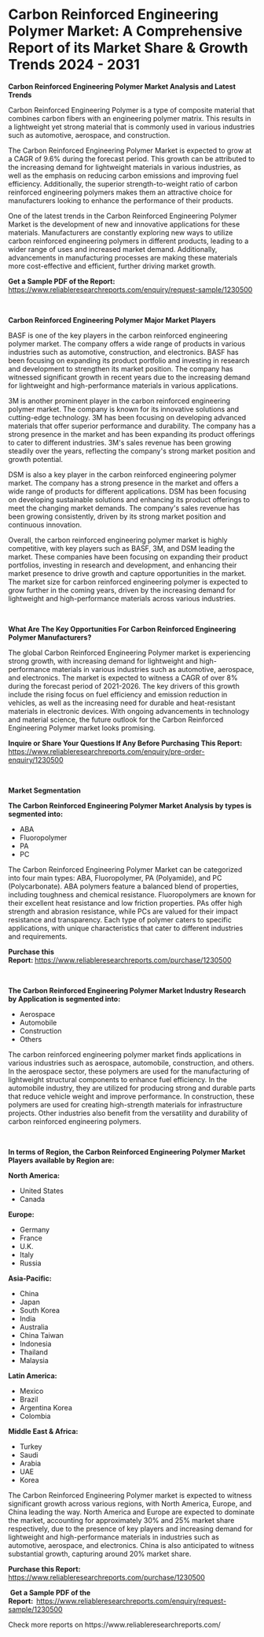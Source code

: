 <p><h1>Carbon Reinforced Engineering Polymer Market: A Comprehensive Report of its Market Share & Growth Trends 2024 - 2031</h1></p><p><strong>Carbon Reinforced Engineering Polymer Market Analysis and Latest Trends</strong></p>
<p><p>Carbon Reinforced Engineering Polymer is a type of composite material that combines carbon fibers with an engineering polymer matrix. This results in a lightweight yet strong material that is commonly used in various industries such as automotive, aerospace, and construction.</p><p>The Carbon Reinforced Engineering Polymer Market is expected to grow at a CAGR of 9.6% during the forecast period. This growth can be attributed to the increasing demand for lightweight materials in various industries, as well as the emphasis on reducing carbon emissions and improving fuel efficiency. Additionally, the superior strength-to-weight ratio of carbon reinforced engineering polymers makes them an attractive choice for manufacturers looking to enhance the performance of their products.</p><p>One of the latest trends in the Carbon Reinforced Engineering Polymer Market is the development of new and innovative applications for these materials. Manufacturers are constantly exploring new ways to utilize carbon reinforced engineering polymers in different products, leading to a wider range of uses and increased market demand. Additionally, advancements in manufacturing processes are making these materials more cost-effective and efficient, further driving market growth.</p></p>
<p><strong>Get a Sample PDF of the Report:&nbsp;</strong> <a href="https://www.reliableresearchreports.com/enquiry/request-sample/1230500">https://www.reliableresearchreports.com/enquiry/request-sample/1230500</a></p>
<p>&nbsp;</p>
<p><strong>Carbon Reinforced Engineering Polymer Major Market Players</strong></p>
<p><p>BASF is one of the key players in the carbon reinforced engineering polymer market. The company offers a wide range of products in various industries such as automotive, construction, and electronics. BASF has been focusing on expanding its product portfolio and investing in research and development to strengthen its market position. The company has witnessed significant growth in recent years due to the increasing demand for lightweight and high-performance materials in various applications.</p><p>3M is another prominent player in the carbon reinforced engineering polymer market. The company is known for its innovative solutions and cutting-edge technology. 3M has been focusing on developing advanced materials that offer superior performance and durability. The company has a strong presence in the market and has been expanding its product offerings to cater to different industries. 3M's sales revenue has been growing steadily over the years, reflecting the company's strong market position and growth potential.</p><p>DSM is also a key player in the carbon reinforced engineering polymer market. The company has a strong presence in the market and offers a wide range of products for different applications. DSM has been focusing on developing sustainable solutions and enhancing its product offerings to meet the changing market demands. The company's sales revenue has been growing consistently, driven by its strong market position and continuous innovation.</p><p>Overall, the carbon reinforced engineering polymer market is highly competitive, with key players such as BASF, 3M, and DSM leading the market. These companies have been focusing on expanding their product portfolios, investing in research and development, and enhancing their market presence to drive growth and capture opportunities in the market. The market size for carbon reinforced engineering polymer is expected to grow further in the coming years, driven by the increasing demand for lightweight and high-performance materials across various industries.</p></p>
<p>&nbsp;</p>
<p><strong>What Are The Key Opportunities For Carbon Reinforced Engineering Polymer Manufacturers?</strong></p>
<p><p>The global Carbon Reinforced Engineering Polymer market is experiencing strong growth, with increasing demand for lightweight and high-performance materials in various industries such as automotive, aerospace, and electronics. The market is expected to witness a CAGR of over 8% during the forecast period of 2021-2026. The key drivers of this growth include the rising focus on fuel efficiency and emission reduction in vehicles, as well as the increasing need for durable and heat-resistant materials in electronic devices. With ongoing advancements in technology and material science, the future outlook for the Carbon Reinforced Engineering Polymer market looks promising.</p></p>
<p><strong>Inquire or Share Your Questions If Any Before Purchasing This Report:</strong> <a href="https://www.reliableresearchreports.com/enquiry/pre-order-enquiry/1230500">https://www.reliableresearchreports.com/enquiry/pre-order-enquiry/1230500</a></p>
<p>&nbsp;</p>
<p><strong>Market Segmentation</strong></p>
<p><strong>The Carbon Reinforced Engineering Polymer Market Analysis by types is segmented into:</strong></p>
<p><ul><li>ABA</li><li>Fluoropolymer</li><li>PA</li><li>PC</li></ul></p>
<p><p>The Carbon Reinforced Engineering Polymer Market can be categorized into four main types: ABA, Fluoropolymer, PA (Polyamide), and PC (Polycarbonate). ABA polymers feature a balanced blend of properties, including toughness and chemical resistance. Fluoropolymers are known for their excellent heat resistance and low friction properties. PAs offer high strength and abrasion resistance, while PCs are valued for their impact resistance and transparency. Each type of polymer caters to specific applications, with unique characteristics that cater to different industries and requirements.</p></p>
<p><strong>Purchase this Report:&nbsp;</strong><a href="https://www.reliableresearchreports.com/purchase/1230500">https://www.reliableresearchreports.com/purchase/1230500</a></p>
<p>&nbsp;</p>
<p><strong>The Carbon Reinforced Engineering Polymer Market Industry Research by Application is segmented into:</strong></p>
<p><ul><li>Aerospace</li><li>Automobile</li><li>Construction</li><li>Others</li></ul></p>
<p><p>The carbon reinforced engineering polymer market finds applications in various industries such as aerospace, automobile, construction, and others. In the aerospace sector, these polymers are used for the manufacturing of lightweight structural components to enhance fuel efficiency. In the automobile industry, they are utilized for producing strong and durable parts that reduce vehicle weight and improve performance. In construction, these polymers are used for creating high-strength materials for infrastructure projects. Other industries also benefit from the versatility and durability of carbon reinforced engineering polymers.</p></p>
<p>&nbsp;</p>
<p><strong>In terms of Region, the Carbon Reinforced Engineering Polymer Market Players available by Region are:</strong></p>
<p>
    <p> <strong> North America: </strong>
        <ul>
            <li>United States</li>
            <li>Canada</li>
        </ul>
        </p> 
    <p> <strong> Europe: </strong>
        <ul>
            <li>Germany</li>
            <li>France</li>
            <li>U.K.</li>
            <li>Italy</li>
            <li>Russia</li>
        </ul>
        </p> 
    <p> <strong> Asia-Pacific: </strong>
        <ul>
            <li>China</li>
            <li>Japan</li>
            <li>South Korea</li>
            <li>India</li>
            <li>Australia</li>
            <li>China Taiwan</li>
            <li>Indonesia</li>
            <li>Thailand</li>
            <li>Malaysia</li>
        </ul>
        </p> 
    <p> <strong> Latin America: </strong>
        <ul>
            <li>Mexico</li>
            <li>Brazil</li>
            <li>Argentina Korea</li>
            <li>Colombia</li>
        </ul>
        </p> 
    <p> <strong> Middle East & Africa: </strong>
        <ul>
            <li>Turkey</li>
            <li>Saudi</li>
            <li>Arabia</li>
            <li>UAE</li>
            <li>Korea</li>
        </ul>
    </p>
    </p>
<p><p>The Carbon Reinforced Engineering Polymer market is expected to witness significant growth across various regions, with North America, Europe, and China leading the way. North America and Europe are expected to dominate the market, accounting for approximately 30% and 25% market share respectively, due to the presence of key players and increasing demand for lightweight and high-performance materials in industries such as automotive, aerospace, and electronics. China is also anticipated to witness substantial growth, capturing around 20% market share.</p></p>
<p><strong>Purchase this Report: </strong><a href="https://www.reliableresearchreports.com/purchase/1230500">https://www.reliableresearchreports.com/purchase/1230500</a></p>
<p>&nbsp;<strong>Get a Sample PDF of the Report:&nbsp;&nbsp;</strong><a href="https://www.reliableresearchreports.com/enquiry/request-sample/1230500">https://www.reliableresearchreports.com/enquiry/request-sample/1230500</a></p>
<p><strong></strong></p>
<p>Check more reports on https://www.reliableresearchreports.com/</p>